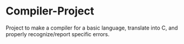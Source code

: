 # Compiler-Project
Project to make a compiler for a basic language, translate into C, and properly recognize/report specific errors.
